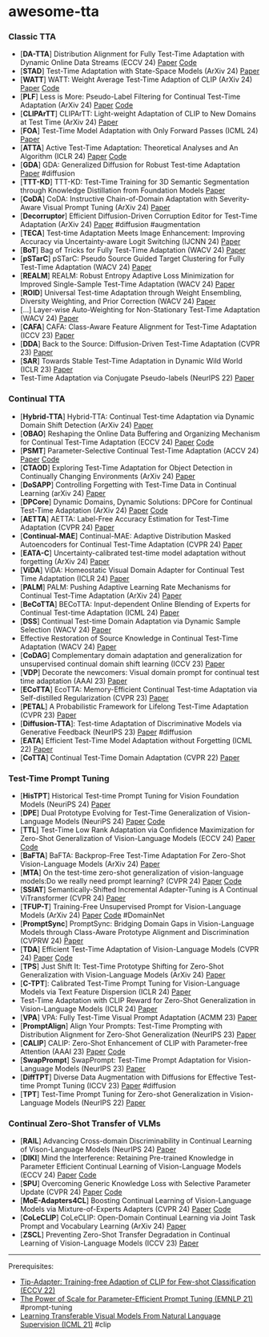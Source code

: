 # awesome-tta


### Classic TTA
- [**DA-TTA**] Distribution Alignment for Fully Test-Time Adaptation with Dynamic Online Data Streams (ECCV 24) [Paper](https://arxiv.org/pdf/2407.12128) [Code](https://github.com/WZq975/DA-TTA)
- [**STAD**] Test-Time Adaptation with State-Space Models (ArXiv 24) [Paper](https://arxiv.org/pdf/2407.12492)
- [**WATT**] WATT: Weight Average Test-Time Adaption of CLIP (ArXiv 24) [Paper](https://arxiv.org/pdf/2406.13875) [Code](https://github.com/Mehrdad-Noori/WATT)
- [**PLF**] Less is More: Pseudo-Label Filtering for Continual Test-Time Adaptation (ArXiv 24) [Paper](https://arxiv.org/pdf/2406.02609) [Code](https://github.com/tjy1423317192/PLF)
- [**CLIPArTT**] CLIPArTT: Light-weight Adaptation of CLIP to New Domains at Test Time (ArXiv 24) [Paper](https://arxiv.org/pdf/2405.00754)
- [**FOA**] Test-Time Model Adaptation with Only Forward Passes (ICML 24) [Paper](https://arxiv.org/pdf/2404.01650)
- [**ATTA**] Active Test-Time Adaptation: Theoretical Analyses and An Algorithm (ICLR 24) [Paper](https://arxiv.org/pdf/2404.05094.pdf) [Code](https://github.com/divelab/ATTA)
- [**GDA**] GDA: Generalized Diffusion for Robust Test-time Adaptation [Paper](https://arxiv.org/pdf/2404.00095.pdf) #diffusion
- [**TTT-KD**] TTT-KD: Test-Time Training for 3D Semantic Segmentation through Knowledge Distillation from Foundation Models [Paper](https://arxiv.org/pdf/2403.11691.pdf)
- [**CoDA**] CoDA: Instructive Chain-of-Domain Adaptation with Severity-Aware Visual Prompt Tuning (ArXiv 24) [Paper](https://arxiv.org/pdf/2403.17369.pdf)
- [**Decorruptor**] Efficient Diffusion-Driven Corruption Editor for Test-Time Adaptation (ArXiv 24) [Paper](https://arxiv.org/pdf/2403.10911.pdf) #diffusion #augmentation
- [**TECA**] Test-time Adaptation Meets Image Enhancement: Improving Accuracy via Uncertainty-aware Logit Switching (IJCNN 24) [Paper](https://arxiv.org/pdf/2403.17423.pdf)
- [**BoT**] Bag of Tricks for Fully Test-Time Adaptation (WACV 24) [Paper](https://openaccess.thecvf.com/content/WACV2024/papers/Mounsaveng_Bag_of_Tricks_for_Fully_Test-Time_Adaptation_WACV_2024_paper.pdf)
- [**pSTarC**] pSTarC: Pseudo Source Guided Target Clustering for Fully Test-Time Adaptation (WACV 24) [Paper](https://openaccess.thecvf.com/content/WACV2024/papers/Sreenivas_pSTarC_Pseudo_Source_Guided_Target_Clustering_for_Fully_Test-Time_Adaptation_WACV_2024_paper.pdf)
- [**REALM**] REALM: Robust Entropy Adaptive Loss Minimization for Improved Single-Sample Test-Time Adaptation (WACV 24) [Paper](https://openaccess.thecvf.com/content/WACV2024/papers/Seto_REALM_Robust_Entropy_Adaptive_Loss_Minimization_for_Improved_Single-Sample_Test-Time_WACV_2024_paper.pdf)
- [**ROID**] Universal Test-time Adaptation through Weight Ensembling, Diversity Weighting, and Prior Correction (WACV 24) [Paper](https://openaccess.thecvf.com/content/WACV2024/papers/Marsden_Universal_Test-Time_Adaptation_Through_Weight_Ensembling_Diversity_Weighting_and_Prior_WACV_2024_paper.pdf)
- [...] Layer-wise Auto-Weighting for Non-Stationary Test-Time Adaptation (WACV 24) [Paper](https://openaccess.thecvf.com/content/WACV2024/papers/Park_Layer-Wise_Auto-Weighting_for_Non-Stationary_Test-Time_Adaptation_WACV_2024_paper.pdf)
- [**CAFA**] CAFA: Class-Aware Feature Alignment for Test-Time Adaptation (ICCV 23) [Paper](https://openaccess.thecvf.com/content/ICCV2023/papers/Jung_CAFA_Class-Aware_Feature_Alignment_for_Test-Time_Adaptation_ICCV_2023_paper.pdf)
- [**DDA**] Back to the Source: Diffusion-Driven Test-Time Adaptation (CVPR 23) [Paper](https://openaccess.thecvf.com/content/CVPR2023/papers/Gao_Back_to_the_Source_Diffusion-Driven_Adaptation_To_Test-Time_Corruption_CVPR_2023_paper.pdf)
- [**SAR**] Towards Stable Test-Time Adaptation in Dynamic Wild World (ICLR 23) [Paper](https://arxiv.org/pdf/2302.12400.pdf)
- Test-Time Adaptation via Conjugate Pseudo-labels (NeurIPS 22) [Paper](https://proceedings.neurips.cc/paper_files/paper/2022/file/28e9eff897f98372409b40ae1ed3ea4c-Paper-Conference.pdf)

### Continual TTA
- [**Hybrid-TTA**] Hybrid-TTA: Continual Test-time Adaptation via Dynamic Domain Shift Detection (ArXiv 24) [Paper](https://arxiv.org/pdf/2409.08566.pdf)
- [**OBAO**] Reshaping the Online Data Buffering and Organizing Mechanism for Continual Test-Time Adaptation (ECCV 24) [Paper](https://arxiv.org/pdf/2407.09367) [Code](https://github.com/z1358/OBAO)
- [**PSMT**] Parameter-Selective Continual Test-Time Adaptation (ACCV 24) [Paper](https://arxiv.org/pdf/2407.02253) [Code](https://github.com/JiaxuTian/PSMT)
- [**CTAOD**] Exploring Test-Time Adaptation for Object Detection in Continually Changing Environments (ArXiv 24) [Paper](https://arxiv.org/pdf/2406.16439)
- [**DoSAPP**] Controlling Forgetting with Test-Time Data in Continual Learning (arXiv 24) [Paper](https://arxiv.org/pdf/2406.13653)
- [**DPCore**] Dynamic Domains, Dynamic Solutions: DPCore for Continual Test-Time Adaptation (ArXiv 24) [Paper](https://arxiv.org/pdf/2406.10737) [Code](https://github.com/zybeich/DPCore)
- [**AETTA**] AETTA: Label-Free Accuracy Estimation for Test-Time Adaptation (CVPR 24) [Paper](https://arxiv.org/pdf/2404.01351.pdf)
- [**Continual-MAE**] Continual-MAE: Adaptive Distribution Masked Autoencoders for Continual Test-Time Adaptation (CVPR 24) [Paper](https://arxiv.org/pdf/2312.12480.pdf)
- [**EATA-C**] Uncertainty-calibrated test-time model adaptation without forgetting (ArXiv 24) [Paper](https://arxiv.org/pdf/2403.11491.pdf)
- [**ViDA**] ViDA: Homeostatic Visual Domain Adapter for Continual Test Time Adaptation (ICLR 24) [Paper](https://arxiv.org/pdf/2306.04344)
- [**PALM**] PALM: Pushing Adaptive Learning Rate Mechanisms for Continual Test-Time Adaptation (ArXiv 24) [Paper](https://arxiv.org/pdf/2403.10650.pdf)
- [**BeCoTTA**] BECoTTA: Input-dependent Online Blending of Experts for Continual Test-time Adaptation (ICML 24) [Paper](https://arxiv.org/pdf/2402.08712.pdf)
- [**DSS**] Continual Test-time Domain Adaptation via Dynamic Sample Selection (WACV 24) [Paper](https://openaccess.thecvf.com/content/WACV2024/papers/Wang_Continual_Test-Time_Domain_Adaptation_via_Dynamic_Sample_Selection_WACV_2024_paper.pdf)
- Effective Restoration of Source Knowledge in Continual Test-Time Adaptation (WACV 24) [Paper](https://openaccess.thecvf.com/content/WACV2024/papers/Niloy_Effective_Restoration_of_Source_Knowledge_in_Continual_Test_Time_Adaptation_WACV_2024_paper.pdf)
- [**CoDAG**] Complementary domain adaptation and generalization for unsupervised continual domain shift learning (ICCV 23) [Paper](https://arxiv.org/pdf/2303.15833.pdf)
- [**VDP**] Decorate the newcomers: Visual domain prompt for continual test time adaptation (AAAI 23) [Paper](https://arxiv.org/pdf/2212.04145)
- [**ECoTTA**] EcoTTA: Memory-Efficient Continual Test-time Adaptation via Self-distilled Regularization (CVPR 23) [Paper](https://openaccess.thecvf.com/content/CVPR2023/papers/Song_EcoTTA_Memory-Efficient_Continual_Test-Time_Adaptation_via_Self-Distilled_Regularization_CVPR_2023_paper.pdf)
- [**PETAL**] A Probabilistic Framework for Lifelong Test-Time Adaptation (CVPR 23) [Paper](https://arxiv.org/pdf/2212.09713.pdf)
- [**Diffusion-TTA**]: Test-time Adaptation of Discriminative Models via Generative Feedback (NeurIPS 23) [Paper](https://arxiv.org/pdf/2311.16102) #diffusion
- [**EATA**] Efficient Test-Time Model Adaptation without Forgetting (ICML 22) [Paper](https://arxiv.org/pdf/2204.02610.pdf)
- [**CoTTA**] Continual Test-Time Domain Adaptation (CVPR 22) [Paper](https://arxiv.org/pdf/2203.13591.pdf)

### Test-Time Prompt Tuning
- [**HisTPT**] Historical Test-time Prompt Tuning for Vision Foundation Models (NeuriPS 24) [Paper](https://arxiv.org/pdf/2410.20346.pdf) 
- [**DPE**] Dual Prototype Evolving for Test-Time Generalization of Vision-Language Models (NeuriPS 24) [Paper](https://arxiv.org/pdf/2410.12790.pdf) [Code](https://github.com/zhangce01/DPE-CLIP)
- [**TTL**] Test-Time Low Rank Adaptation via Confidence Maximization for Zero-Shot Generalization of Vision-Language Models (ECCV 24) [Paper](https://arxiv.org/pdf/2407.15913) [Code](https://github.com/Razaimam45/TTL-Test-Time-Low-Rank-Adaptation)
- [**BaFTA**] BaFTA: Backprop-Free Test-Time Adaptation For Zero-Shot Vision-Language Models (ArXiv 24) [Paper](https://arxiv.org/pdf/2406.11309) 
- [**MTA**] On the test-time zero-shot generalization of vision-language models:Do we really need prompt learning? (CVPR 24) [Paper](https://arxiv.org/pdf/2405.02266) [Code](https://github.com/MaxZanella/MTA)
- [**SSIAT**] Semantically-Shifted Incremental Adapter-Tuning is A Continual ViTransformer (CVPR 24) [Paper](https://openaccess.thecvf.com/content/CVPR2024/papers/Tan_Semantically-Shifted_Incremental_Adapter-Tuning_is_A_Continual_ViTransformer_CVPR_2024_paper.pdf)
- [**TFUP-T**] Training-Free Unsupervised Prompt for Vision-Language Models (ArXiv 24) [Paper](https://arxiv.org/pdf/2404.16339) [Code](https://github.com/wlb12345/TFUP) #DomainNet
- [**PromptSync**] PromptSync: Bridging Domain Gaps in Vision-Language Models through Class-Aware Prototype Alignment and Discrimination (CVPRW 24) [Paper](https://arxiv.org/pdf/2404.07520.pdf)
- [**TDA**] Efficient Test-Time Adaptation of Vision-Language Models (CVPR 24) [Paper](https://arxiv.org/pdf/2403.18293.pdf) [Code](https://github.com/kdiAAA/TDA)
- [**TPS**] Just Shift It: Test-Time Prototype Shifting for Zero-Shot Generalization with Vision-Language Models (ArXiv 24) [Paper](https://arxiv.org/pdf/2403.12952.pdf)
- [**C-TPT**]: Calibrated Test-Time Prompt Tuning for Vision-Language Models via Text Feature Dispersion (ICLR 24) [Paper](https://arxiv.org/pdf/2403.14119.pdf)
- Test-Time Adaptation with CLIP Reward for Zero-Shot Generalization in Vision-Language Models (ICLR 24) [Paper](https://arxiv.org/pdf/2305.18010)
- [**VPA**] VPA: Fully Test-Time Visual Prompt Adaptation (ACMM 23) [Paper](https://dl.acm.org/doi/pdf/10.1145/3581783.3611835)
- [**PromptAlign**] Align Your Prompts: Test-Time Prompting with Distribution Alignment for Zero-Shot Generalization (NeurIPS 23) [Paper](https://arxiv.org/pdf/2311.01459)
- [**CALIP**] CALIP: Zero-Shot Enhancement of CLIP with Parameter-free Attention (AAAI 23) [Paper](https://arxiv.org/pdf/2209.14169.pdf) [Code](https://github.com/ZiyuGuo99/CALIP)
- [**SwapPrompt**] SwapPrompt: Test-Time Prompt Adaptation for Vision-Language Models (NeurIPS 23) [Paper](https://proceedings.neurips.cc/paper_files/paper/2023/file/cdd0640218a27e9e2c0e52e324e25db0-Paper-Conference.pdf)
- [**DiffTPT**] Diverse Data Augmentation with Diffusions for Effective Test-time Prompt Tuning (ICCV 23) [Paper](https://arxiv.org/pdf/2308.06038) #diffusion
- [**TPT**] Test-Time Prompt Tuning for Zero-shot Generalization in Vision-Language Models (NeurIPS 22) [Paper](https://arxiv.org/pdf/2209.07511.pdf)

### Continual Zero-Shot Transfer of VLMs
- [**RAIL**] Advancing Cross-domain Discriminability in Continual Learning of Vison-Language Models (NeurIPS 24) [Paper](https://arxiv.org/pdf/2406.18868)
- [**DIKI**] Mind the Interference: Retaining Pre-trained Knowledge in Parameter Efficient Continual Learning of Vision-Language Models (ECCV 24) [Paper](https://arxiv.org/pdf/2407.05342) [Code](https://github.com/lloongx/DIKI)
- [**SPU**] Overcoming Generic Knowledge Loss with Selective Parameter Update (CVPR 24) [Paper](https://arxiv.org/pdf/2308.12462) [Code](https://github.com/wx-zhang/spu)
- [**MoE-Adapters4CL**] Boosting Continual Learning of Vision-Language Models via Mixture-of-Experts Adapters (CVPR 24) [Paper](https://arxiv.org/pdf/2403.11549) [Code](https://github.com/JiazuoYu/MoE-Adapters4CL)
- [**CoLeCLIP**] CoLeCLIP: Open-Domain Continual Learning via Joint Task Prompt and Vocabulary Learning (ArXiv 24) [Paper](https://arxiv.org/pdf/2403.10245.pdf)
- [**ZSCL**] Preventing Zero-Shot Transfer Degradation in Continual Learning of Vision-Language Models (ICCV 23) [Paper](https://openaccess.thecvf.com/content/ICCV2023/papers/Zheng_Preventing_Zero-Shot_Transfer_Degradation_in_Continual_Learning_of_Vision-Language_Models_ICCV_2023_paper.pdf)

---
Prerequisites:
- [Tip-Adapter: Training-free Adaption of CLIP for Few-shot Classification (ECCV 22)](https://arxiv.org/pdf/2207.09519.pdf)
- [The Power of Scale for Parameter-Efficient Prompt Tuning (EMNLP 21)](https://arxiv.org/abs/2104.08691) #prompt-tuning
- [Learning Transferable Visual Models From Natural Language Supervision (ICML 21)](https://arxiv.org/abs/2103.00020) #clip
